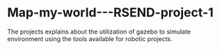 # Map-my-world---RSEND-project-1
The projects explains about the utilization of gazebo to simulate environment using the tools available for robotic projects.

